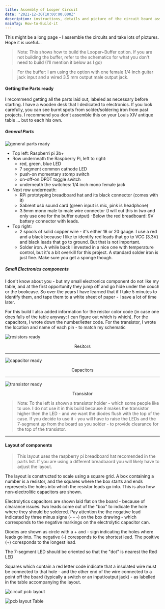 ```yaml
---
title: Assembly of Looper Circuit
date: "2021-12-30T10:00:00.000Z"
description: instructions, details and picture of the circuit board assenbly
mainTag: How-to-Build-it
---
```


This might be a long page - I assemble the circuits and take lots of pictures.  Hope it is useful...

>Note: This shows how to build the Looper+Buffer option.  If you are not building the buffer, refer to the schematics for what you don't need to build (I'll mention it below as I go)

> For the buffer: I am using the option with one female 1/4 inch guitar jack input and a wired 3.5 mm output male output jack.

#### Getting the Parts ready

I recommend getting all the parts laid out, labeled as necessary before starting.  I have a wooden desk that I dedicated to electronics.  If you look carefully, you can see  burnt spots from solder/soldering iron from past projects.  I recommend you don't assemble this on your Louis XIV antique table ... but to each his own.

##### General Parts

![general parts ready](./partsready.png)

- Top left: Raspberri pi 3b+
- Row underneath the Raspberry Pi, left to right:
    - red, green, blue LED
    - 7 segment common cathode LED
    - push-on momentary stomp switch
    - on-off-on DPDT toggle switch
    - underneath the switches: 1/4 inch mono female jack
- Next row underneath:
    - RPi prototyping breadboard hat and its black connector (comes with it)
    - Sabrent usb sound card (green input is mic, pink is headphone)
    - 3.5mm mono male to male wire connector (I will cut this in two and only use one for the buffer output)
    -Below the red breadboard:  9V battery connector with leads.
- Top right:
    - 2 spools of solid copper wire - it's either 18 or 20 gauge.  I use a red and a black because I like to identify red leads that go to VCC (3.3V) and black leads that go to ground. But that is not important.
    - Solder iron.  A while back I invested in a nice one with temperature control, but it's a bit overkill for this project.  A standard solder iron is just fine.  Make sure you get a sponge though.

##### Small Electronics components

I don't know about you - but my small electronics component do not like my table, and at the first opportunity they jump off and go hide under the couch or the bookcase.  So over the years I have learned that if I take 5 minutes to identify them, and tape them to a white sheet of paper - I save a lot of time later.

For this build I also added information for the reistor color code (in case one does falls of the table anyway: I can figure out which is which). For the capacitors, I wrote down the number/letter code. For the transistor, I wrote the location and name of each pin - to match my schematic

![resistors ready](./partsresistors.png)
<p style="text-align:center">Resitors</p>

---

![capacitor ready](./partscapacitors.png)
<p style="text-align:center">Capacitors</p>

---

![transistor ready](./partstransistor.png)
<p style="text-align:center">Transistor</p>

>Note: To the left is shown a transistor holder - which some people like to use. I do not use it in this build because it makes the transistor higher then the LED - and we want the diodes flush with the top of the case.  If you decide to use it - you will have to raise the LEDs and the 7-segment up from the board as you solder - to provide clearance for the top of the transistor.

---

#### Layout of components

> This layout uses the raspberry pi breadboard hat recomended in the parts list.  If you are using a different breadbaord you will likely have to adjust the layout.

The layout is constructed to scale using a square grid.  A box containing a number is a resistor, and the squares where the box starts and ends represents the holes into which the resistor leads go into.  This is also how non-electrolitic capacitors are shown.

Electrolytics capacitors are shown laid flat on the board - because of clearance issues.  two leads come out of the "box" to indicate the hole where they should be soldered.  Pay attention the the negative lead indicated by three minus signs (- - -) on the box drawing - which corresponds to the negative markings on the electrolytic capacitor can.

Diodes are shown as circle with a + and - sign indicating the holes where leads go into.  The negative (-) coresponds to the shortest lead.  The positive (+) coresponds to the longest lead.

The 7-segment LED should be oriented so that the "dot" is nearest the Red LED

Squares which contain a red letter code indicate that a insulated wire must be connected to that hole - and the other end of the wire connected to a point off the board (typically a switch or an input/output jack) - as labelled in the table accompanying the layout.

![circuit pcb layout](./assemblyLayout.png)

![ pcb layout Table](./layoutTable.png)







